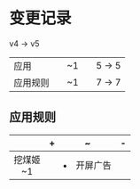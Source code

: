 # 变更记录

v4 -> v5

||||||
|-|:-:|:-:|:-:|:-:|
|应用||~1||5 -> 5|
|应用规则||~1||7 -> 7|

## 应用规则

||+|~|-|
|:-:|-|-|-|
|挖煤姬<br>~1||<li>开屏广告||
